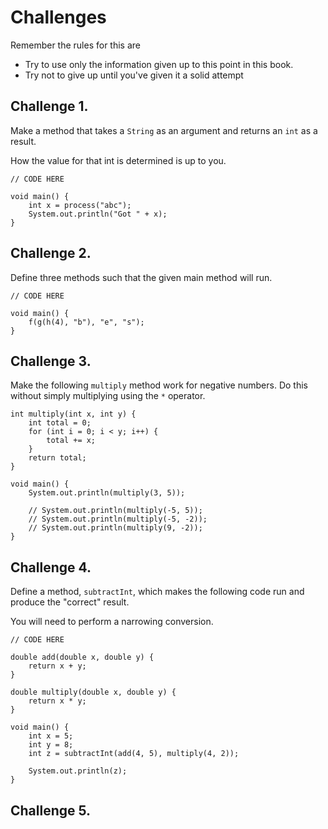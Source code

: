 # Challenges

Remember the rules for this are

- Try to use only the information given up to this point in this book.
- Try not to give up until you've given it a solid attempt

## Challenge 1.

Make a method that takes a `String` as an argument and returns an `int`
as a result.

How the value for that int is determined is up to you.

```java,editable
// CODE HERE

void main() {
    int x = process("abc");
    System.out.println("Got " + x);
}
```

## Challenge 2.

Define three methods such that the given main method will run.

```java,editable
// CODE HERE

void main() {
    f(g(h(4), "b"), "e", "s");
}
```

## Challenge 3.

Make the following `multiply` method work for negative numbers.
Do this without simply multiplying using the `*` operator.

```java,editable
int multiply(int x, int y) {
    int total = 0;
    for (int i = 0; i < y; i++) {
        total += x;
    }
    return total;
}

void main() {
    System.out.println(multiply(3, 5));

    // System.out.println(multiply(-5, 5));
    // System.out.println(multiply(-5, -2));
    // System.out.println(multiply(9, -2));
}
```

## Challenge 4.

Define a method, `subtractInt`, which makes the following
code run and produce the "correct" result.

You will need to perform a narrowing conversion.

```java,editable
// CODE HERE

double add(double x, double y) {
    return x + y;
}

double multiply(double x, double y) {
    return x * y;
}

void main() {
    int x = 5;
    int y = 8;
    int z = subtractInt(add(4, 5), multiply(4, 2));

    System.out.println(z);
}
```

## Challenge 5.


